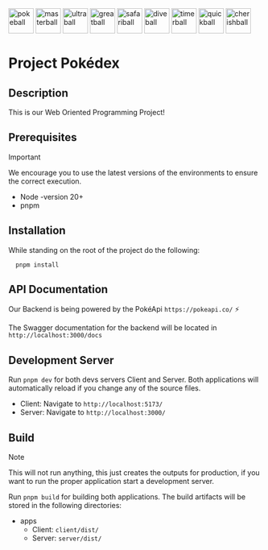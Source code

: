 <div>
  <img src="https://raw.githubusercontent.com/PokeAPI/sprites/master/sprites/items/poke-ball.png" width="50" alt="pokeball"/>
  <img src="https://raw.githubusercontent.com/PokeAPI/sprites/master/sprites/items/master-ball.png" width="50" alt="masterball"/>
  <img src="https://raw.githubusercontent.com/PokeAPI/sprites/master/sprites/items/ultra-ball.png" width="50" alt="ultraball"/>
  <img src="https://raw.githubusercontent.com/PokeAPI/sprites/master/sprites/items/great-ball.png" width="50" alt="greatball"/>
  <img src="https://raw.githubusercontent.com/PokeAPI/sprites/master/sprites/items/safari-ball.png" width="50" alt="safariball"/>
  <img src="https://raw.githubusercontent.com/PokeAPI/sprites/master/sprites/items/dive-ball.png" width="50" alt="diveball"/>
  <img src="https://raw.githubusercontent.com/PokeAPI/sprites/master/sprites/items/timer-ball.png" width="50" alt="timerball"/>
  <img src="https://raw.githubusercontent.com/PokeAPI/sprites/master/sprites/items/quick-ball.png" width="50" alt="quickball"/>
  <img src="https://raw.githubusercontent.com/PokeAPI/sprites/master/sprites/items/cherish-ball.png" width="50" alt="cherishball"/>
</div>

# Project Pokédex

## Description

This is our Web Oriented Programming Project!

## Prerequisites

> [!IMPORTANT]
> We encourage you to use the latest versions of the environments to ensure the correct execution.

- Node -version 20+
- pnpm

## Installation

While standing on the root of the project do the following:

```pwsh
  pnpm install
```

## API Documentation

Our Backend is being powered by the PokéApi `https://pokeapi.co/` ⚡

The Swagger documentation for the backend will be located in `http://localhost:3000/docs`

## Development Server

Run `pnpm dev` for both devs servers Client and Server. Both applications will automatically reload if you change any of the source files.

- Client: Navigate to `http://localhost:5173/`
- Server: Navigate to `http://localhost:3000/`

## Build

> [!NOTE]
> This will not run anything, this just creates the outputs for production, if you want to run the proper application start a development server.

Run `pnpm build` for building both applications. The build artifacts will be stored in the following directories:

- apps
  - Client: `client/dist/`
  - Server: `server/dist/`
